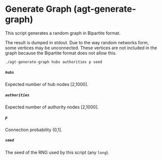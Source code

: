 # Generate Graph (agt-generate-graph)

This script generates a random graph in Bipartite format.

The result is dumped in stdout. Due to the way random networks form, some
vertices may be unconnected. These vertices are not included in the graph
because the Bipartite format does not allow this.

```
./agt-generate-graph hubs authorities p seed
```

##### `hubs`

Expected number of hub nodes [2,1000].

##### `authorities`

Expected number of authority nodes [2,1000].

##### `p`

Connection probability (0,1].

##### `seed`

The seed of the RNG used by this script (any `long`).
